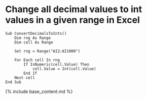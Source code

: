 # Change all decimal values to int values in a given range in Excel

```vba
Sub ConvertDecimalsToInts()
    Dim rng As Range
    Dim cell As Range

    Set rng = Range("AI2:AI1000")

    For Each cell In rng
        If IsNumeric(cell.Value) Then
            cell.Value = Int(cell.Value)
        End If
    Next cell
End Sub
```

{% include base_content.md %}
